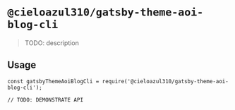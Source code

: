 # `@cieloazul310/gatsby-theme-aoi-blog-cli`

> TODO: description

## Usage

```
const gatsbyThemeAoiBlogCli = require('@cieloazul310/gatsby-theme-aoi-blog-cli');

// TODO: DEMONSTRATE API
```
